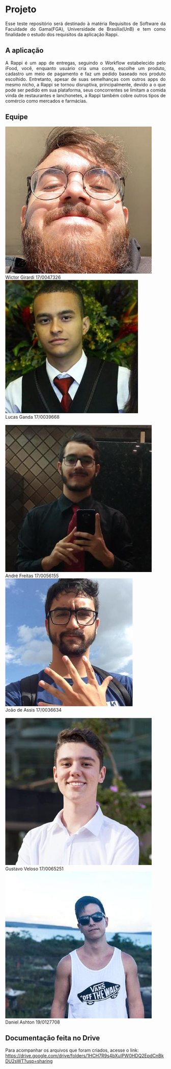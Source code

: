 # Projeto

<p align="justify">Esse teste repositório será destinado à matéria Requisitos de Software da Faculdade do Gama(FGA), Universidade de Brasília(UnB) e tem como finalidade o estudo dos requisitos da aplicação Rappi.</p>

## A aplicação

<p align="justify">A Rappi é um app de entregas, seguindo o Workflow estabelecido pelo iFood, você, enquanto usuário cria uma conta, escolhe um produto, cadastro um meio de pagamento e faz um pedido baseado nos produto escolhido. Entretanto, apesar de suas semelhanças com outros apps do mesmo nicho, a Rappi se tornou disruptiva, principalmente, devido a o que pode ser pedido em sua plataforma, seus concorrentes se limitam a comida vinda de restaurantes e lanchonetes, a Rappi também cobre outros tipos de comércio como mercados e farmácias.</p>

## Equipe

<div class="container">
  <div class="row">
    <div class="col-sm container-img">
        <img src="./assets/imgs/people/wictor.jpg" alt="..." class="img-thumbnail image">
            <div class="middle">
              <div class="text">
                Wictor Girardi 17/0047326
              </div>
            </div>
    </div>
    <div class="col-sm container-img">
      <img src="./assets/imgs/people/ganda.jpg" alt="..." class="img-thumbnail image">    
          <div class="middle">
            <div class="text">
              Lucas Ganda 17/0039668
            </div>
          </div>
    </div>
  <br />
  <div class="row">
    <div class="col-sm container-img">
        <img src="./assets/imgs/people/andre.jpg" alt="..." class="img-thumbnail image">
        <div class="middle">
          <div class="text">
            André Freitas 17/0056155
          </div>
        </div>
    </div>
    <div class="col-sm container-img">
      <img src="./assets/imgs/people/joao.jpg" alt="..." class="img-thumbnail image">    
        <div class="middle">
            <div class="text">
             João de Assis 17/0036634
            </div>
        </div>
    </div>
    <br />
   <div class="row">
    <div class="col-sm container-img">
        <img src="./assets/imgs/people/gustavo.jpg" alt="..." class="img-thumbnail image">
        <div class="middle">
          <div class="text">
            Gustavo Veloso  17/0065251
          </div>
        </div>
    </div>
    <div class="col-sm container-img">
      <img src="./assets/imgs/people/daniel.jpg" alt="..." class="img-thumbnail image">
      <div class="middle">
          <div class="text">
            Daniel Ashton 19/0127708
          </div>
        </div>
    </div>
  </div>
</div>

## Documentação feita no Drive

Para acompanhar os arquivos que foram criados, acesse o link:
https://drive.google.com/drive/folders/1HCH7R9s4bXuIPW0HDQ2EpdCnBkDU2sWT?usp=sharing
